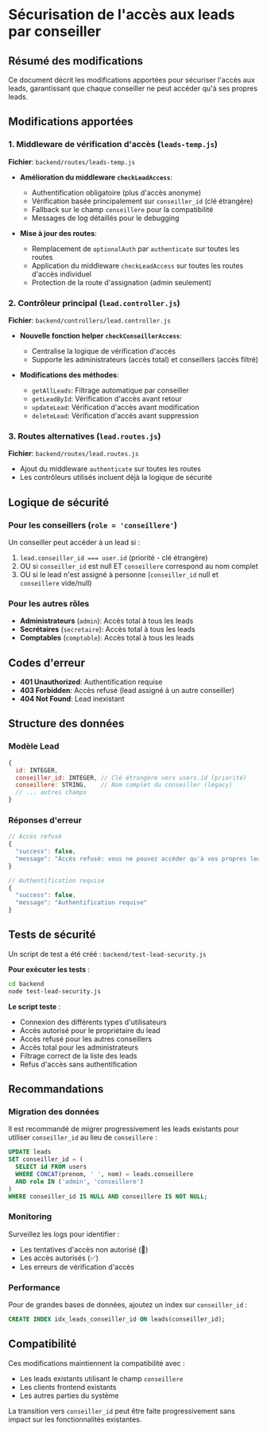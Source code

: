 # Sécurisation de l'accès aux leads par conseiller

## Résumé des modifications

Ce document décrit les modifications apportées pour sécuriser l'accès aux leads, garantissant que chaque conseiller ne peut accéder qu'à ses propres leads.

## Modifications apportées

### 1. Middleware de vérification d'accès (`leads-temp.js`)

**Fichier**: `backend/routes/leads-temp.js`

- **Amélioration du middleware `checkLeadAccess`**:
  - Authentification obligatoire (plus d'accès anonyme)
  - Vérification basée principalement sur `conseiller_id` (clé étrangère)
  - Fallback sur le champ `conseillere` pour la compatibilité
  - Messages de log détaillés pour le debugging

- **Mise à jour des routes**:
  - Remplacement de `optionalAuth` par `authenticate` sur toutes les routes
  - Application du middleware `checkLeadAccess` sur toutes les routes d'accès individuel
  - Protection de la route d'assignation (admin seulement)

### 2. Contrôleur principal (`lead.controller.js`)

**Fichier**: `backend/controllers/lead.controller.js`

- **Nouvelle fonction helper `checkConseillerAccess`**:
  - Centralise la logique de vérification d'accès
  - Supporte les administrateurs (accès total) et conseillers (accès filtré)

- **Modifications des méthodes**:
  - `getAllLeads`: Filtrage automatique par conseiller
  - `getLeadById`: Vérification d'accès avant retour
  - `updateLead`: Vérification d'accès avant modification
  - `deleteLead`: Vérification d'accès avant suppression

### 3. Routes alternatives (`lead.routes.js`)

**Fichier**: `backend/routes/lead.routes.js`

- Ajout du middleware `authenticate` sur toutes les routes
- Les contrôleurs utilisés incluent déjà la logique de sécurité

## Logique de sécurité

### Pour les conseillers (`role = 'conseillere'`)

Un conseiller peut accéder à un lead si :
1. `lead.conseiller_id === user.id` (priorité - clé étrangère)
2. OU si `conseiller_id` est null ET `conseillere` correspond au nom complet
3. OU si le lead n'est assigné à personne (`conseiller_id` null et `conseillere` vide/null)

### Pour les autres rôles

- **Administrateurs** (`admin`): Accès total à tous les leads
- **Secrétaires** (`secretaire`): Accès total à tous les leads
- **Comptables** (`comptable`): Accès total à tous les leads

## Codes d'erreur

- **401 Unauthorized**: Authentification requise
- **403 Forbidden**: Accès refusé (lead assigné à un autre conseiller)
- **404 Not Found**: Lead inexistant

## Structure des données

### Modèle Lead

```javascript
{
  id: INTEGER,
  conseiller_id: INTEGER, // Clé étrangère vers users.id (priorité)
  conseillere: STRING,    // Nom complet du conseiller (legacy)
  // ... autres champs
}
```

### Réponses d'erreur

```javascript
// Accès refusé
{
  "success": false,
  "message": "Accès refusé: vous ne pouvez accéder qu'à vos propres leads"
}

// Authentification requise
{
  "success": false,
  "message": "Authentification requise"
}
```

## Tests de sécurité

Un script de test a été créé : `backend/test-lead-security.js`

**Pour exécuter les tests** :
```bash
cd backend
node test-lead-security.js
```

**Le script teste** :
- Connexion des différents types d'utilisateurs
- Accès autorisé pour le propriétaire du lead
- Accès refusé pour les autres conseillers
- Accès total pour les administrateurs
- Filtrage correct de la liste des leads
- Refus d'accès sans authentification

## Recommandations

### Migration des données
Il est recommandé de migrer progressivement les leads existants pour utiliser `conseiller_id` au lieu de `conseillere` :

```sql
UPDATE leads 
SET conseiller_id = (
  SELECT id FROM users 
  WHERE CONCAT(prenom, ' ', nom) = leads.conseillere 
  AND role IN ('admin', 'conseillere')
) 
WHERE conseiller_id IS NULL AND conseillere IS NOT NULL;
```

### Monitoring
Surveillez les logs pour identifier :
- Les tentatives d'accès non autorisé (🚫)
- Les accès autorisés (✅)
- Les erreurs de vérification d'accès

### Performance
Pour de grandes bases de données, ajoutez un index sur `conseiller_id` :

```sql
CREATE INDEX idx_leads_conseiller_id ON leads(conseiller_id);
```

## Compatibilité

Ces modifications maintiennent la compatibilité avec :
- Les leads existants utilisant le champ `conseillere`
- Les clients frontend existants
- Les autres parties du système

La transition vers `conseiller_id` peut être faite progressivement sans impact sur les fonctionnalités existantes.
